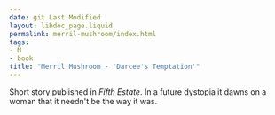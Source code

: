 ```yaml
---
date: git Last Modified
layout: libdoc_page.liquid
permalink: merril-mushroom/index.html
tags:
- M
- book
title: "Merril Mushroom - 'Darcee's Temptation'"
---
```


Short story published in _Fifth Estate_. In a future  dystopia it dawns on a woman that it needn't be the way it was.
